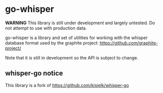 go-whisper
==========

**WARNING** This library is still under development and largely untested. Do not attempt to use with production data.

go-whisper is a library and set of utilities for working with the
whisper database format used by the graphite project:
https://github.com/graphite-project/

Note that it is still in development so the API is subject to change.

whisper-go notice
-----------------

This library is a fork of https://github.com/kisielk/whisper-go
